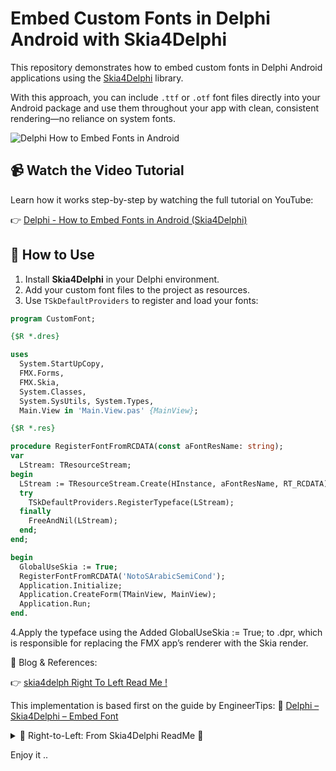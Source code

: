 # Embed Custom Fonts in Delphi Android with Skia4Delphi

This repository demonstrates how to embed custom fonts in Delphi Android applications using the [Skia4Delphi](https://skia4delphi.org/) library.

With this approach, you can include `.ttf` or `.otf` font files directly into your Android package and use them throughout your app with clean, consistent rendering—no reliance on system fonts.  

![Delphi How to Embed Fonts in Android](https://github.com/user-attachments/assets/b62f1d93-aba4-44ff-837b-896d1a6fe5f6)


## 📹 Watch the Video Tutorial

Learn how it works step-by-step by watching the full tutorial on YouTube:

👉 [Delphi - How to Embed Fonts in Android (Skia4Delphi)](https://www.youtube.com/watch?v=BttRr7yHGAY)

## 🔧 How to Use

1. Install **Skia4Delphi** in your Delphi environment.
2. Add your custom font files to the project as resources.
3. Use `TSkDefaultProviders` to register and load your fonts:

```pascal
program CustomFont;

{$R *.dres}

uses
  System.StartUpCopy,
  FMX.Forms,
  FMX.Skia,
  System.Classes,
  System.SysUtils, System.Types,
  Main.View in 'Main.View.pas' {MainView};

{$R *.res}

procedure RegisterFontFromRCDATA(const aFontResName: string);
var
  LStream: TResourceStream;
begin
  LStream := TResourceStream.Create(HInstance, aFontResName, RT_RCDATA);
  try
    TSkDefaultProviders.RegisterTypeface(LStream);
  finally
    FreeAndNil(LStream);
  end;
end;

begin
  GlobalUseSkia := True;
  RegisterFontFromRCDATA('NotoSArabicSemiCond');
  Application.Initialize;
  Application.CreateForm(TMainView, MainView);
  Application.Run;
end.
```  
4.Apply the typeface using the Added GlobalUseSkia := True; to .dpr, which is responsible for replacing the FMX app’s renderer with the Skia render.

📄 Blog & References:  

👉 [skia4delph Right To Left Read Me !](https://github.com/skia4delphi/skia4delphi?tab=readme-ov-file#right-to-left)

This implementation is based first on the guide by EngineerTips:
🔗 [Delphi – Skia4Delphi – Embed Font](https://engineertips.wordpress.com/2022/09/23/delphi-skia4delphi-embed-font/)  

<details>
  
<summary> 🔗 Right-to-Left: From Skia4Delphi ReadMe 🌟</summary>

Using Skia's render, your application will now support Right-To-Left text rendering. But for that you will need to make 3 changes to your project:

For RAD Studio prior to 11.3, open the source of your Delphi Application Project (.dpr), include the line Application.BiDiMode := TBiDiMode.bdRightToLeft;, like below:  
```pascal
program Project1;

uses
  System.StartUpCopy,
  FMX.Forms,
  System.Classes,
  FMX.Skia,
  Unit1 in 'Unit1.pas' {Form1};

{$R *.res}

begin
  Application.BiDiMode := TBiDiMode.bdRightToLeft;
  GlobalUseSkia := True;
  Application.Initialize;
  Application.CreateForm(TForm1, Form1);
  Application.Run;
end.
```
Set the property BiDiMode of your forms to bdRightToLeft;
Keyboard input controls like TEdit and TMemo, need to be fixed by Embarcadero, meanwhile, as a workaround, set the ControlType property of these controls to Platform.
Custom fonts
Using Skia's renderer, it is possible to use custom font in any FMX control, on any platform in a very simple way. Just register them in the app initialization:
```pascal
program Project1;

uses
  System.StartUpCopy,
  FMX.Forms,
  FMX.Skia,
  Unit1 in 'Unit1.pas' {Form1};

{$R *.res}

begin
  GlobalUseSkia := True;
  TSkDefaultProviders.RegisterTypeface('Poppins.ttf');
  Application.Initialize;
  Application.CreateForm(TForm1, Form1);
  Application.Run;
end.
```
On RAD Studio 12 Athens or newer it is recommended to use IFMXFontManagerService:
```pascal
program Project1;

uses
  System.StartUpCopy,
  FMX.Forms,
  FMX.Platform,
  FMX.FontManager,
  FMX.Skia,
  Unit1 in 'Unit1.pas' {Form1};

{$R *.res}

begin
  GlobalUseSkia := True;
  var LFontManager: IFMXFontManagerService;
  if TPlatformServices.Current.SupportsPlatformService(IFMXFontManagerService, LFontManager) then
    LFontManager.AddCustomFontFromFile('Poppins.ttf');
  Application.Initialize;
  Application.CreateForm(TForm1, Form1);
  Application.Run;
end.
```
</details>  

Enjoy it ..
